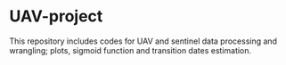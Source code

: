 # UAV-project
This repository includes codes for UAV and sentinel data processing and wrangling; plots, sigmoid function and transition dates estimation.  